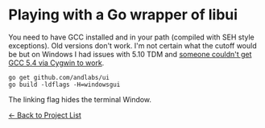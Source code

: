 # Playing with a Go wrapper of libui

You need to have GCC installed and in your path (compiled with SEH style exceptions). Old versions don't work. I'm not certain what the cutoff would be but on Windows I had issues with 5.10 TDM and [someone couldn't get GCC 5.4 via Cygwin to work](https://github.com/andlabs/ui/issues/196). 

```
go get github.com/andlabs/ui
go build -ldflags -H=windowsgui
```

The linking flag hides the terminal Window.

[&#x2190; Back to Project List](../README.md)